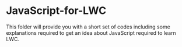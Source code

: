 # JavaScript-for-LWC
This folder will provide you with a short set of codes including some explanations required to get an idea about JavaScript required to learn LWC.
